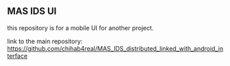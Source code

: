## MAS IDS UI

this repository is for a mobile UI for another project.

link to the main repository: https://github.com/chihab4real/MAS_IDS_distributed_linked_with_android_interface
